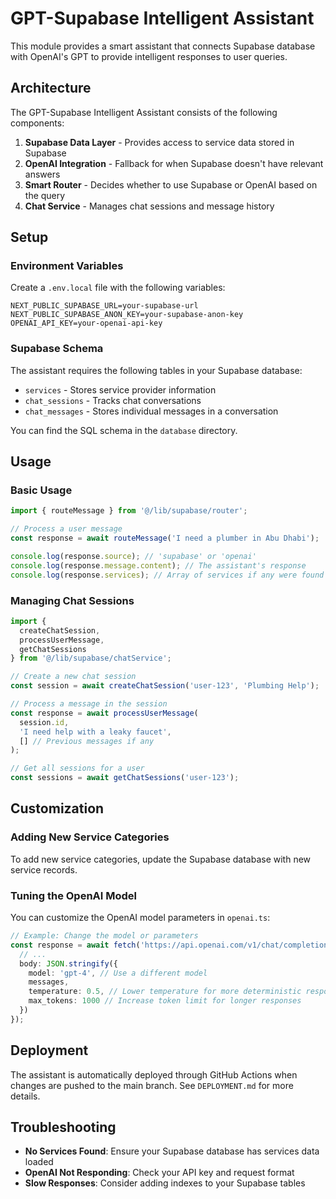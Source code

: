 # GPT-Supabase Intelligent Assistant

This module provides a smart assistant that connects Supabase database with OpenAI's GPT to provide intelligent responses to user queries.

## Architecture

The GPT-Supabase Intelligent Assistant consists of the following components:

1. **Supabase Data Layer** - Provides access to service data stored in Supabase
2. **OpenAI Integration** - Fallback for when Supabase doesn't have relevant answers
3. **Smart Router** - Decides whether to use Supabase or OpenAI based on the query
4. **Chat Service** - Manages chat sessions and message history

## Setup

### Environment Variables

Create a `.env.local` file with the following variables:

```
NEXT_PUBLIC_SUPABASE_URL=your-supabase-url
NEXT_PUBLIC_SUPABASE_ANON_KEY=your-supabase-anon-key
OPENAI_API_KEY=your-openai-api-key
```

### Supabase Schema

The assistant requires the following tables in your Supabase database:

- `services` - Stores service provider information
- `chat_sessions` - Tracks chat conversations
- `chat_messages` - Stores individual messages in a conversation

You can find the SQL schema in the `database` directory.

## Usage

### Basic Usage

```typescript
import { routeMessage } from '@/lib/supabase/router';

// Process a user message
const response = await routeMessage('I need a plumber in Abu Dhabi');

console.log(response.source); // 'supabase' or 'openai'
console.log(response.message.content); // The assistant's response
console.log(response.services); // Array of services if any were found
```

### Managing Chat Sessions

```typescript
import { 
  createChatSession, 
  processUserMessage, 
  getChatSessions 
} from '@/lib/supabase/chatService';

// Create a new chat session
const session = await createChatSession('user-123', 'Plumbing Help');

// Process a message in the session
const response = await processUserMessage(
  session.id,
  'I need help with a leaky faucet',
  [] // Previous messages if any
);

// Get all sessions for a user
const sessions = await getChatSessions('user-123');
```

## Customization

### Adding New Service Categories

To add new service categories, update the Supabase database with new service records.

### Tuning the OpenAI Model

You can customize the OpenAI model parameters in `openai.ts`:

```typescript
// Example: Change the model or parameters
const response = await fetch('https://api.openai.com/v1/chat/completions', {
  // ...
  body: JSON.stringify({
    model: 'gpt-4', // Use a different model
    messages,
    temperature: 0.5, // Lower temperature for more deterministic responses
    max_tokens: 1000 // Increase token limit for longer responses
  })
});
```

## Deployment

The assistant is automatically deployed through GitHub Actions when changes are pushed to the main branch. See `DEPLOYMENT.md` for more details.

## Troubleshooting

- **No Services Found**: Ensure your Supabase database has services data loaded
- **OpenAI Not Responding**: Check your API key and request format
- **Slow Responses**: Consider adding indexes to your Supabase tables
